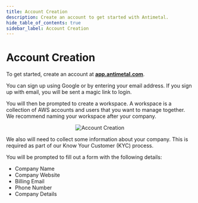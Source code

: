 ```yaml
---
title: Account Creation
description: Create an account to get started with Antimetal.
hide_table_of_contents: true
sidebar_label: Account Creation
---
```


# Account Creation

To get started, create an account at [<u>**app.antimetal.com**</u>](https://app.antimetal.com).

You can sign up using Google or by entering your email address. If you sign up with email, you will be sent a magic link to login.

You will then be prompted to create a workspace. A workspace is a collection of AWS accounts and users that you want to manage together. We recommend naming your workspace after your company.

<p align="center">
  <img src="/onboarding_img/account_creation.png" alt="Account Creation" />
</p>

We also will need to collect some information about your company. This is required as part of our Know Your Customer (KYC) process.

You will be prompted to fill out a form with the following details:

- Company Name
- Company Website
- Billing Email
- Phone Number
- Company Details
